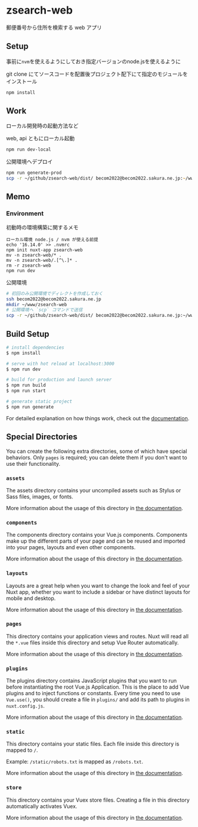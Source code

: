 # zsearch-web

郵便番号から住所を検索する web アプリ

## Setup

事前に`nvm`を使えるようにしておき指定バージョンのnode.jsを使えるように

git clone にてソースコードを配置後プロジェクト配下にて指定のモジュールをインストール

```zsh
npm install
```

## Work

ローカル開発時の起動方法など

web, api ともにローカル起動

```zsh
npm run dev-local
```

公開環境へデプロイ

```zsh
npm run generate-prod
scp -r ~/github/zsearch-web/dist/ becom2022@becom2022.sakura.ne.jp:~/www/zsearch-web/
```

## Memo

### Environment

初動時の環境構築に関するメモ

```text
ローカル環境 node.js / nvm が使える前提
echo '16.14.0' >> .nvmrc
npm init nuxt-app zsearch-web
mv -n zsearch-web/* .
mv -n zsearch-web/.[^\.]* .
rm -r zsearch-web
npm run dev
```

公開環境

```sh
# 初回のみ公開環境でディレクトを作成しておく
ssh becom2022@becom2022.sakura.ne.jp
mkdir ~/www/zsearch-web
# 公開環境へ `scp` コマンドで送信
scp -r ~/github/zsearch-web/dist/ becom2022@becom2022.sakura.ne.jp:~/www/zsearch-web/
```

## Build Setup

```bash
# install dependencies
$ npm install

# serve with hot reload at localhost:3000
$ npm run dev

# build for production and launch server
$ npm run build
$ npm run start

# generate static project
$ npm run generate
```

For detailed explanation on how things work, check out the [documentation](https://nuxtjs.org).

## Special Directories

You can create the following extra directories, some of which have special behaviors. Only `pages` is required; you can delete them if you don't want to use their functionality.

### `assets`

The assets directory contains your uncompiled assets such as Stylus or Sass files, images, or fonts.

More information about the usage of this directory in [the documentation](https://nuxtjs.org/docs/2.x/directory-structure/assets).

### `components`

The components directory contains your Vue.js components. Components make up the different parts of your page and can be reused and imported into your pages, layouts and even other components.

More information about the usage of this directory in [the documentation](https://nuxtjs.org/docs/2.x/directory-structure/components).

### `layouts`

Layouts are a great help when you want to change the look and feel of your Nuxt app, whether you want to include a sidebar or have distinct layouts for mobile and desktop.

More information about the usage of this directory in [the documentation](https://nuxtjs.org/docs/2.x/directory-structure/layouts).

### `pages`

This directory contains your application views and routes. Nuxt will read all the `*.vue` files inside this directory and setup Vue Router automatically.

More information about the usage of this directory in [the documentation](https://nuxtjs.org/docs/2.x/get-started/routing).

### `plugins`

The plugins directory contains JavaScript plugins that you want to run before instantiating the root Vue.js Application. This is the place to add Vue plugins and to inject functions or constants. Every time you need to use `Vue.use()`, you should create a file in `plugins/` and add its path to plugins in `nuxt.config.js`.

More information about the usage of this directory in [the documentation](https://nuxtjs.org/docs/2.x/directory-structure/plugins).

### `static`

This directory contains your static files. Each file inside this directory is mapped to `/`.

Example: `/static/robots.txt` is mapped as `/robots.txt`.

More information about the usage of this directory in [the documentation](https://nuxtjs.org/docs/2.x/directory-structure/static).

### `store`

This directory contains your Vuex store files. Creating a file in this directory automatically activates Vuex.

More information about the usage of this directory in [the documentation](https://nuxtjs.org/docs/2.x/directory-structure/store).
